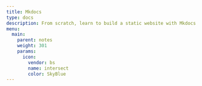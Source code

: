 ```yaml
---
title: Mkdocs
type: docs
description: From scratch, learn to build a static website with Mkdocs.
menu:
  main:
    parent: notes
    weight: 301
    params:
      icon:
        vendor: bs
        name: intersect
        color: SkyBlue
---
```

